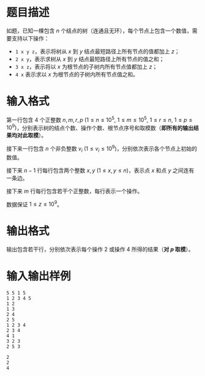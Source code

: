 # 题目描述

如题，已知一棵包含 $n$ 个结点的树（连通且无环），每个节点上包含一个数值，需要支持以下操作：

* `1 x y z`，表示将树从 $x$ 到 $y$ 结点最短路径上所有节点的值都加上 $z$；
* `2 x y`，表示求树从 $x$ 到 $y$ 结点最短路径上所有节点的值之和；
* `3 x z`，表示将以 $x$ 为根节点的子树内所有节点值都加上 $z$；
* `4 x` 表示求以 $x$ 为根节点的子树内所有节点值之和。

# 输入格式

第一行包含 $4$ 个正整数 $n,m,r,p~(1 \leq n \leq {10}^5,~1 \leq m \leq {10}^5,~1 \leq r \leq n,~1 \leq p \leq {10}^9)$，分别表示树的结点个数、操作个数、根节点序号和取模数（**即所有的输出结果均对此取模**）。

接下来一行包含 $n$ 个非负整数 $v_i~(1 \leq v_i \leq {10}^9)$，分别依次表示各个节点上初始的数值。

接下来 $n-1$ 行每行包含两个整数 $x,y~(1 \leq x,y \leq n)$，表示点 $x$ 和点 $y$ 之间连有一条边。

接下来 $m$ 行每行包含若干个正整数，每行表示一个操作。

数据保证 $1 \leq z \leq {10}^9$。

# 输出格式

输出包含若干行，分别依次表示每个操作 $2$ 或操作 $4$ 所得的结果（**对 $p$ 取模**）。

# 输入输出样例

```input1
5 5 1 5
1 2 3 4 5
1 2
1 3
2 4
2 5
1 2 3 4
2 3 4
4 1
3 2 3
2 5 3
```

```output1
2
2
4
```
